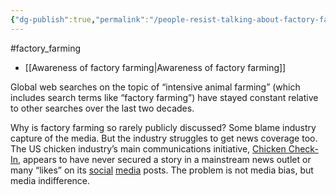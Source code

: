 ```yaml
---
{"dg-publish":true,"permalink":"/people-resist-talking-about-factory-farming/","tags":["factory_farming","psychology"],"created":"2025-10-23T17:42:48.043+01:00","updated":"2025-10-23T18:06:08.743+01:00"}
---
```


#factory_farming 

- [[Awareness of factory farming\|Awareness of factory farming]]

Global web searches on the topic of “intensive animal farming” (which includes search terms like “factory farming”) have stayed constant relative to other searches over the last two decades.

Why is factory farming so rarely publicly discussed? Some blame industry capture of the media. But the industry struggles to get news coverage too. The US chicken industry’s main communications initiative, [Chicken Check-In](https://www.chickencheck.in/), appears to have never secured a story in a mainstream news outlet or many “likes” on its [social](https://www.instagram.com/chickencheck.in/) [media](https://x.com/chickencheckin) posts. The problem is not media bias, but media indifference.